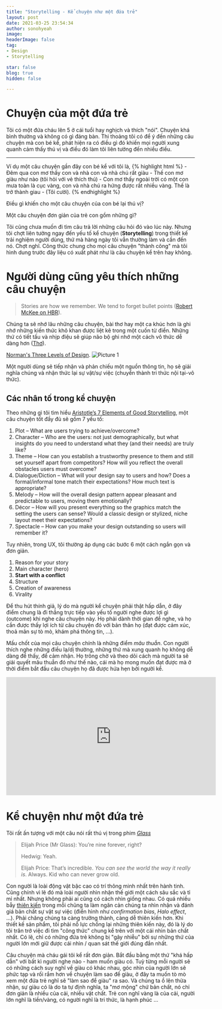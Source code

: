 ```yaml
---
title: "Storytelling - Kể chuyện như một đứa trẻ"
layout: post
date: 2021-03-25 23:54:34
author: sonohyeah
image: 
headerImage: false
tag:
- Design
- Storytelling

star: false
blog: true
hidden: false

---
```


# Chuyện của một đứa trẻ

Tôi có một đứa cháu lên 5 ở cái tuổi hay nghịch và thích "nói". Chuyện khá bình thường và không có gì đáng bàn. Thi thoảng tôi có để ý đến những câu chuyện mà con bé kể, phát hiện ra có điều gì đó khiến mọi người xung quanh cảm thấy thú vị và điều đó làm tôi liên tưởng đến nhiều điều.

---

Ví dụ một câu chuyện gần đây con bé kể với tôi là,
{% highlight html %}
    - Đêm qua con mơ thấy con và nhà con và nhà chú rất giàu
    - Thế con mơ giàu như nào (tôi hỏi với vẻ thích thú)
    - Con mơ thấy ngoài trời có một con mưa toàn là cục vàng, con và nhà chú ra hứng được rất nhiều vàng. Thế là trở thành giau
    - (Tôi cười).
{% endhighlight %}

Điều gì khiến cho một câu chuyện của con bé lại thú vị? 

Một câu chuyện đơn giản của trẻ con gồm những gì?

Tôi cũng chưa muốn đi tìm câu trả lời những câu hỏi đó vào lúc này. Nhưng tôi chợt liên tưởng ngay đến yếu tố kể chuyện (**Storytelling**) trong thiết kế trải nghiệm người dùng, thứ mà hàng ngày tôi vẫn thường làm và cần đến nó. Chợt nghĩ. Công thức chung cho mọi câu chuyện "thành công" mà tôi hình dung trước đây liệu có xuất phát như là câu chuyện kể trên hay không.

# Người dùng cũng yêu thích những câu chuyện

> Stories are how we remember. We tend to forget bullet points ([Robert McKee on HBR](https://hbr.org/2003/06/storytelling-that-moves-people)).

Chúng ta sẽ nhớ lâu những câu chuyện, bài thơ hay một ca khúc hơn là ghi nhớ những kiến thức khô khan được liệt kê trong một cuốn từ điển. Những thứ có tiết tấu và nhịp điệu sẽ giúp não bộ ghi nhớ một cách vô thức dễ dàng hơn ([Thơ](https://vi.wikipedia.org/wiki/Th%C6%A1)).

[Norman's Three Levels of Design](https://www.interaction-design.org/literature/article/norman-s-three-levels-of-design).
![Picture 1](https://son-oh-yeah.github.io/assets/images/blog/Normans-Three-Levels-of-Design.jpeg)

Một người dùng sẽ tiếp nhận và phản chiếu một nguồn thông tin, họ sẽ giải nghĩa chúng và nhận thức lại sự vật/sự việc (chuyển thành tri thức nội tại-vô thức).

## Các nhân tố trong kể chuyện

Theo những gì tôi tìm hiểu [Aristotle’s 7 Elements of Good Storytelling](https://www.interaction-design.org/literature/topics/storytelling), một câu chuyện tốt đầy đủ sẽ gồm 7 yếu tố:

1. Plot – What are users trying to achieve/overcome?
2. Character – Who are the users: not just demographically, but what insights do you need to understand what they (and their needs) are truly like?
3. Theme – How can you establish a trustworthy presence to them and still set yourself apart from competitors? How will you reflect the overall obstacles users must overcome?
4. Dialogue/Diction – What will your design say to users and how? Does a formal/informal tone match their expectations? How much text is appropriate?
5. Melody – How will the overall design pattern appear pleasant and predictable to users, moving them emotionally?
6. Décor – How will you present everything so the graphics match the setting the users can sense? Would a classic design or stylized, niche layout meet their expectations?
7. Spectacle – How can you make your design outstanding so users will remember it?

Tuy nhiên, trong UX, tôi thường áp dụng các bước 6 một cách ngắn gọn và đơn giản.
1. Reason for your story
2. Main character (hero)
3. **Start with a conflict**
4. Structure
5. Creation of awareness
6. Virality

Để thu hút thính giả, lý do mà người kể chuyện phải thật hấp dẫn, ở đây điểm chung là đi thẳng trực tiếp vào yếu tố người nghe được lợi gì (outcome) khi nghe câu chuyện này. Họ phải dành thời gian để nghe, và họ cần được thấy lợi ích từ câu chuyện đó với bản thân họ (đạt được cảm xúc, thoả mãn sự tò mò, khám phá thông tin, ...).

Mấu chốt của mọi câu chuyện chính là những điểm *mâu thuẫn*. Con người thích nghe những điều lạ/dị thường, những thứ mà xung quanh họ không dễ dàng để thấy, để cảm nhận. Họ trông chờ và theo dõi cách mà người ta sẽ giải quyết mâu thuẫn đó như thế nào, cái mà họ mong muốn đạt được mà ở thời điểm bắt đầu câu chuyện họ đã được hứa hẹn bởi người kể.

<iframe width="560" height="315" src="https://www.youtube.com/embed/YSp-AXzPaHc?controls=0&amp;start=1" title="YouTube video player" frameborder="0" allow="accelerometer; autoplay; clipboard-write; encrypted-media; gyroscope; picture-in-picture" allowfullscreen></iframe>

# Kể chuyện như một đứa trẻ

Tôi rất ấn tượng với một câu nói rất thú vị trong phim [*Glass*](https://www.imdb.com/title/tt6823368/)

> Elijah Price (Mr Glass): You’re nine forever, right?
> 
> Hedwig: Yeah.
>
> Elijah Price: That’s incredible. *You can see the world the way it really is*. Always. Kid who can never grow old.

Con người là loài động vật bậc cao có trí thông minh nhất trên hành tinh. Cũng chính vì lẽ đó mà loài người nhìn nhận thế giới một cách sâu sắc và tỉ mỉ nhất. Nhưng không phải ai cũng có cách nhìn giống nhau. Có quá nhiều bẫy [thiên kiến](https://en.wikipedia.org/wiki/List_of_cognitive_biases) trong mỗi chũng ta làm ngăn cản chúng ta nhìn nhận và đánh giá bản chất sự vật sự việc (điển hình như _confirmation bias_, _Halo effect_, ...). Phải chăng chúng ta càng trưởng thành, càng dễ thiên kiến hơn. Khi thiết kế sản phẩm, tôi phải nỗ lực chống lại những thiên kiến này, đó là lý do tôi trăn trở việc đi tìm "công thức" chung kể trên với một cái nhìn bản chất nhất. Có lẽ, chỉ có những đứa trẻ không bị "gây nhiễu" bởi sự những thứ của người lớn mới giữ được cái nhìn / quan sát thế giới đúng đắn nhất.

Câu chuyện mà cháu gái tôi kể rất đơn giản. Bắt đầu bằng một thứ "khá hấp dẫn" với bất kì người nghe nào - ham muốn giàu có. Tuỳ từng mỗi người sẽ có những cách suy nghĩ về giàu có khác nhau, góc nhìn của người lớn sẽ phức tạp và rối rắm hơn về chuyện làm sao để giàu, ở đây ta muốn tò mò xem một đứa trẻ nghĩ sẽ "làm sao để giàu" ra sao. Và chúng ta ồ lên thừa nhận, sự giàu có là do ta tự định nghĩa, ta "mơ mộng" chứ bản chất, nó chỉ đơn giản là nhiều của cải, nhiều vật chất. Trẻ con nghĩ vàng là của cải, người lớn nghĩ là tiền/vàng, có người nghĩ là tri thức, là hạnh phúc ...
